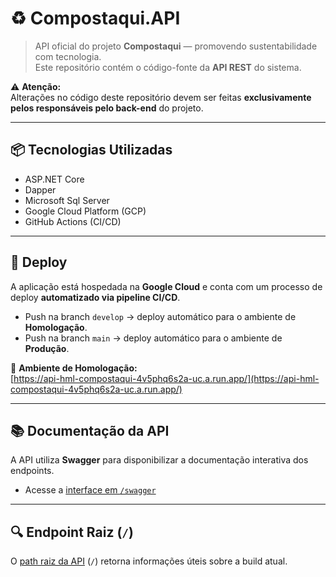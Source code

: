 # ♻️ Compostaqui.API

> API oficial do projeto **Compostaqui** — promovendo sustentabilidade com tecnologia.  
> Este repositório contém o código-fonte da **API REST** do sistema.

⚠️ **Atenção:**  
Alterações no código deste repositório devem ser feitas **exclusivamente pelos responsáveis pelo back-end** do projeto.

---

## 📦 Tecnologias Utilizadas

- ASP.NET Core
- Dapper
- Microsoft Sql Server
- Google Cloud Platform (GCP)
- GitHub Actions (CI/CD)

---

## 🚀 Deploy

A aplicação está hospedada na **Google Cloud** e conta com um processo de deploy **automatizado via pipeline CI/CD**.

- Push na branch `develop` → deploy automático para o ambiente de **Homologação**.
- Push na branch `main` → deploy automático para o ambiente de **Produção**.

📡 **Ambiente de Homologação:**  
[https://api-hml-compostaqui-4v5phq6s2a-uc.a.run.app/](https://api-hml-compostaqui-4v5phq6s2a-uc.a.run.app/)

---

## 📚 Documentação da API

A API utiliza **Swagger** para disponibilizar a documentação interativa dos endpoints.

- Acesse a [interface em `/swagger`](https://api-hml-compostaqui-4v5phq6s2a-uc.a.run.app/swagger)

---

## 🔍 Endpoint Raiz (`/`)

O [path raiz da API](https://api-hml-compostaqui-4v5phq6s2a-uc.a.run.app/) (`/`) retorna informações úteis sobre a build atual.
